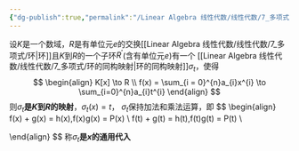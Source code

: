 ```yaml
---
{"dg-publish":true,"permalink":"/Linear Algebra 线性代数/线性代数/7_多项式/一元多项式环Fx的通用性质/","tags":["线代","定理"]}
---
```


设$K$是一个数域，$R$是有单位元$e$的交换[[Linear Algebra 线性代数/线性代数/7_多项式/环\|环]]且$K$到$R$的一个子环$R^{\prime}$(含有单位元$e$)有一个 [[Linear Algebra 线性代数/线性代数/7_多项式/环的同构映射\|环的同构映射]]$\sigma_{t}$，使得
$$
\begin{align}
K[x] \to R \\
f(x) = \sum_{i = 0}^{n}a_{i}x^{i} \to \sum_{i=0}^{n}a_{i}t^{i}
\end{align}
$$
则$\sigma_{t}$**是$K$到$R$的映射**，$\sigma_{t}(x) = t$，
$\sigma_{t}$保持加法和乘法运算，即
$$
\begin{align}
f(x) + g(x) = h(x),f(x)g(x) = P(x) \\
f(t) + g(t) = h(t),f(t)g(t) = P(t) \\

\end{align}
$$
称$\sigma_{t}$**是$x$的通用代入**